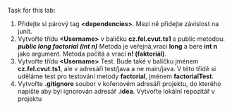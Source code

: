 Task for this lab:
1. Přidejte si párový tag **<dependencies\>**. Mezi ně přidejte závislost na junit.
2. Vytvořte třídu **<Username\>** v balíčku **cz.fel.cvut.ts1** s public metodou: _**public long factorial (int n)**_ Metoda je veřejná,vrací **long** a bere **int n** jako argument. Metoda počítá a vrací **n! (faktoriál)**.
3. Vytvořte třídu **<Username\>** Test. Bude také v balíčku jménem **cz.fel.cvut.ts1**, ale v adresáři test/java a ne main/java. V této třídě si uděláme test pro testování metody **factorial**, jménem **factorialTest**.
4. Vytvořte **.gitignore** soubor v kořenovém adresáři projektu, do kterého napište aby byl ignorován adresář **.idea**. Vytvořte lokální repozitář v projektu